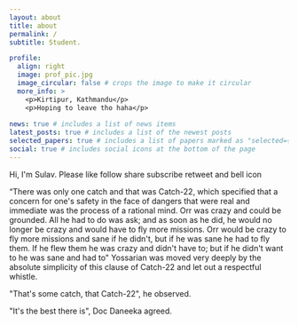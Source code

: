 ```yaml
---
layout: about
title: about
permalink: /
subtitle: Student.

profile:
  align: right
  image: prof_pic.jpg
  image_circular: false # crops the image to make it circular
  more_info: >
    <p>Kirtipur, Kathmandu</p>
    <p>Hoping to leave tho haha</p>
    
news: true # includes a list of news items
latest_posts: true # includes a list of the newest posts
selected_papers: true # includes a list of papers marked as "selected={true}"
social: true # includes social icons at the bottom of the page
---
```


<p>Hi, I'm Sulav. Please like follow share subscribe retweet and bell icon</p> 

<p>“There was only one catch and that was Catch-22, which specified that a concern for one's safety in the face of dangers that were real and immediate was the process of a rational mind. Orr was crazy and could be grounded. All he had to do was ask; and as soon as he did, he would no longer be crazy and would have to fly more missions. Orr would be crazy to fly more missions and sane if he didn't, but if he was sane he had to fly them. If he flew them he was crazy and didn't have to; but if he didn't want to he was sane and had to" Yossarian was moved very deeply by the absolute simplicity of this clause of Catch-22 and let out a respectful whistle.</p>

<p>"That's some catch, that Catch-22", he observed.</p>

<p>"It's the best there is", Doc Daneeka agreed.</p>

